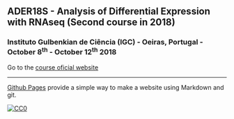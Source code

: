 ## ADER18S - Analysis of Differential Expression with RNAseq (Second course in 2018)

###  Instituto Gulbenkian de Ciência (IGC) - Oeiras, Portugal - October 8<sup>th</sup> - October 12<sup>th</sup> 2018
Go to the [course oficial website](http://gtpb.igc.gulbenkian.pt/bicourses/2018/ADER18S/)

---

[Github Pages](https://pages.github.com) provide a simple way to make a website using Markdown and git.


[![CC0](https://i.creativecommons.org/p/zero/1.0/88x31.png)](https://creativecommons.org/publicdomain/zero/1.0/)
